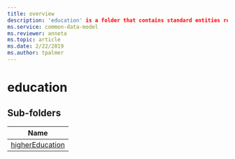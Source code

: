 ```yaml
---
title: overview
description: 'education' is a folder that contains standard entities related to the Common Data Model.
ms.service: common-data-model
ms.reviewer: anneta
ms.topic: article
ms.date: 2/22/2019
ms.author: tpalmer
---
```


# education


## Sub-folders

|Name|
|---|
|[higherEducation](higherEducation/overview.md)|



